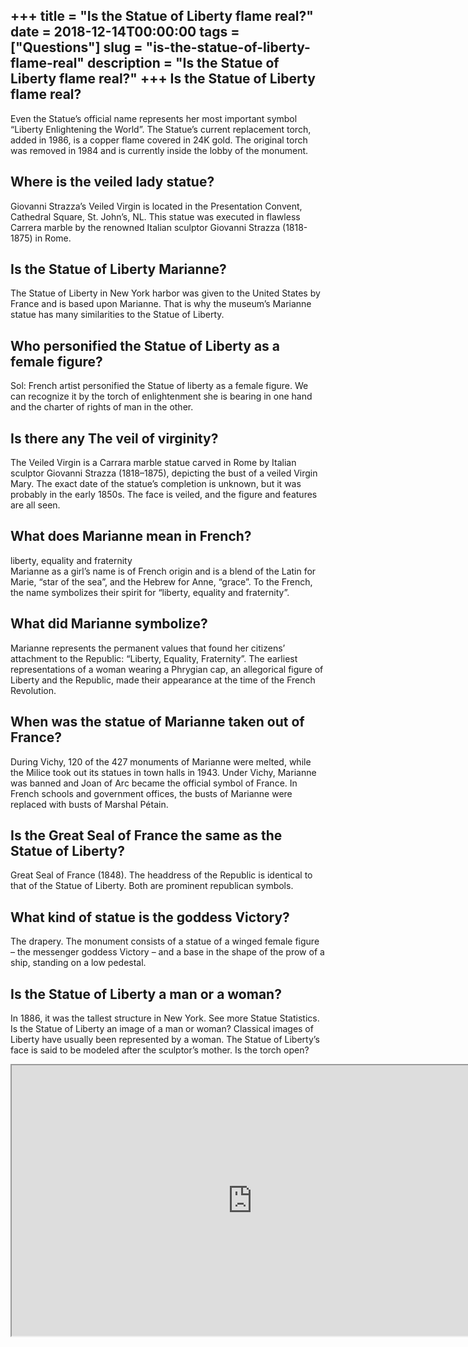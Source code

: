 +++
title = "Is the Statue of Liberty flame real?"
date = 2018-12-14T00:00:00
tags = ["Questions"]
slug = "is-the-statue-of-liberty-flame-real"
description = "Is the Statue of Liberty flame real?"
+++
Is the Statue of Liberty flame real?
------------------------------------

Even the Statue’s official name represents her most important symbol “Liberty Enlightening the World”. The Statue’s current replacement torch, added in 1986, is a copper flame covered in 24K gold. The original torch was removed in 1984 and is currently inside the lobby of the monument.

Where is the veiled lady statue?
--------------------------------

Giovanni Strazza’s Veiled Virgin is located in the Presentation Convent, Cathedral Square, St. John’s, NL. This statue was executed in flawless Carrera marble by the renowned Italian sculptor Giovanni Strazza (1818-1875) in Rome.

Is the Statue of Liberty Marianne?
----------------------------------

The Statue of Liberty in New York harbor was given to the United States by France and is based upon Marianne. That is why the museum’s Marianne statue has many similarities to the Statue of Liberty.

Who personified the Statue of Liberty as a female figure?
---------------------------------------------------------

Sol: French artist personified the Statue of liberty as a female figure. We can recognize it by the torch of enlightenment she is bearing in one hand and the charter of rights of man in the other.

Is there any The veil of virginity?
-----------------------------------

The Veiled Virgin is a Carrara marble statue carved in Rome by Italian sculptor Giovanni Strazza (1818–1875), depicting the bust of a veiled Virgin Mary. The exact date of the statue’s completion is unknown, but it was probably in the early 1850s. The face is veiled, and the figure and features are all seen.

What does Marianne mean in French?
----------------------------------

liberty, equality and fraternity  
Marianne as a girl’s name is of French origin and is a blend of the Latin for Marie, “star of the sea”, and the Hebrew for Anne, “grace”. To the French, the name symbolizes their spirit for “liberty, equality and fraternity”.

What did Marianne symbolize?
----------------------------

Marianne represents the permanent values that found her citizens’ attachment to the Republic: “Liberty, Equality, Fraternity”. The earliest representations of a woman wearing a Phrygian cap, an allegorical figure of Liberty and the Republic, made their appearance at the time of the French Revolution.

When was the statue of Marianne taken out of France?
----------------------------------------------------

During Vichy, 120 of the 427 monuments of Marianne were melted, while the Milice took out its statues in town halls in 1943. Under Vichy, Marianne was banned and Joan of Arc became the official symbol of France. In French schools and government offices, the busts of Marianne were replaced with busts of Marshal Pétain.

Is the Great Seal of France the same as the Statue of Liberty?
--------------------------------------------------------------

Great Seal of France (1848). The headdress of the Republic is identical to that of the Statue of Liberty. Both are prominent republican symbols.

What kind of statue is the goddess Victory?
-------------------------------------------

The drapery. The monument consists of a statue of a winged female figure – the messenger goddess Victory – and a base in the shape of the prow of a ship, standing on a low pedestal.

Is the Statue of Liberty a man or a woman?
------------------------------------------

In 1886, it was the tallest structure in New York. See more Statue Statistics. Is the Statue of Liberty an image of a man or woman? Classical images of Liberty have usually been represented by a woman. The Statue of Liberty’s face is said to be modeled after the sculptor’s mother. Is the torch open?

<iframe allow="accelerometer; autoplay; clipboard-write; encrypted-media; gyroscope; picture-in-picture" allowfullscreen="" class="__youtube_prefs__  epyt-is-override  no-lazyload" data-no-lazy="1" data-origheight="433" data-origwidth="770" data-skipgform_ajax_framebjll="" height="433" id="_ytid_55869" loading="lazy" src="https://www.youtube.com/embed/qM_6WUj5lYU?enablejsapi=1&autoplay=0&cc_load_policy=0&cc_lang_pref=&iv_load_policy=1&loop=0&modestbranding=0&rel=1&fs=1&playsinline=0&autohide=2&theme=dark&color=red&controls=1&" title="YouTube player" width="770"></iframe>